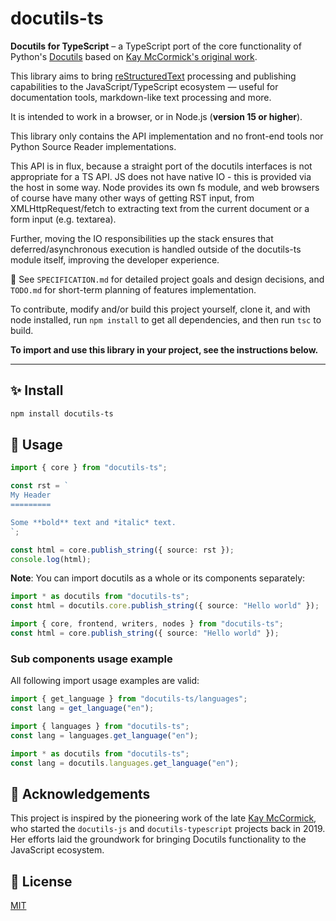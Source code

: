 # docutils-ts

**Docutils for TypeScript** – a TypeScript port of the core functionality of Python's [Docutils](https://docutils.sourceforge.io/) based on [Kay McCormick's original work](#-acknowledgements).

This library aims to bring [reStructuredText](https://docutils.sourceforge.io/rst.html) processing and publishing capabilities to the JavaScript/TypeScript ecosystem — useful for documentation tools, markdown-like text processing and more.

It is intended to work in a browser, or in Node.js (**version 15 or higher**).

This library only contains the API implementation and no front-end tools nor Python Source Reader implementations.

This API is in flux, because a straight port of the docutils interfaces is not appropriate for a TS API. JS does not have native IO - this is provided via the host in some way. Node provides its own fs module, and web browsers of course have many other ways of getting RST input, from XMLHttpRequest/fetch to extracting text from the current document or a form input (e.g. textarea).

Further, moving the IO responsibilities up the stack ensures that deferred/asynchronous execution is handled outside of the docutils-ts module itself, improving the developer experience.

📝 See `SPECIFICATION.md` for detailed project goals and design decisions, and `TODO.md` for short-term planning of features implementation.

To contribute, modify and/or build this project yourself, clone it, and with node installed, run `npm install` to get all dependencies, and then run `tsc` to build.

**To import and use this library in your project, see the instructions below.**

---

## ✨ Install

```bash
npm install docutils-ts
```

## 🚀 Usage

```ts
import { core } from "docutils-ts";

const rst = `
My Header
=========

Some **bold** text and *italic* text.
`;

const html = core.publish_string({ source: rst });
console.log(html);
```

**Note**: You can import docutils as a whole or its components separately:

```ts
import * as docutils from "docutils-ts";
const html = docutils.core.publish_string({ source: "Hello world" });
```

```ts
import { core, frontend, writers, nodes } from "docutils-ts";
const html = core.publish_string({ source: "Hello world" });
```

### Sub components usage example

All following import usage examples are valid:

```ts
import { get_language } from "docutils-ts/languages";
const lang = get_language("en");
```

```ts
import { languages } from "docutils-ts";
const lang = languages.get_language("en");
```

```ts
import * as docutils from "docutils-ts";
const lang = docutils.languages.get_language("en");
```

## 🙏 Acknowledgements

This project is inspired by the pioneering work of the late [Kay McCormick](https://github.com/kaymccormick), who started the `docutils-js` and `docutils-typescript` projects back in 2019. Her efforts laid the groundwork for bringing Docutils functionality to the JavaScript ecosystem.

## 📄 License

[MIT](./LICENSE)
